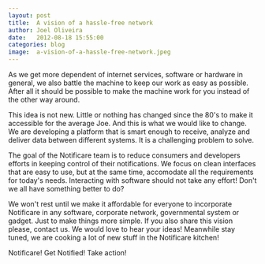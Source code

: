```yaml
---
layout: post
title:  A vision of a hassle-free network
author: Joel Oliveira
date:   2012-08-18 15:55:00
categories: blog
image:  a-vision-of-a-hassle-free-network.jpeg
---
```

As we get more dependent of internet services, software or hardware in general, we also battle the machine to keep our work as easy as possible. After all it should be possible to make the machine work for you instead of the other way around.

This idea is not new. Little or nothing has changed since the 80's to make it accessible for the average Joe. And this is what we would like to change. We are developing a platform that is smart enough to receive, analyze and deliver data between different systems. It is a challenging problem to solve.

The goal of the Notificare team is to reduce consumers and developers efforts in keeping control of their notifications. We focus on clean interfaces that are easy to use, but at the same time, accomodate all the requirements for today's needs. Interacting with software should not take any effort! Don't we all have something better to do?

We won't rest until we make it affordable for everyone to incorporate Notificare in any software, corporate network, governmental system or gadget. Just to make things more simple. If you also share this vision please, contact us. We would love to hear your ideas! Meanwhile stay tuned, we are cooking a lot of new stuff in the Notificare kitchen!

Notificare! Get Notified! Take action!